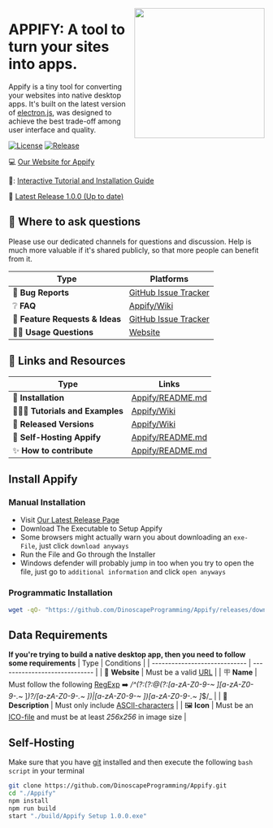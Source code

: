 <img src="https://i.ibb.co/nf4dLkk/unnamed-removebg-preview.png" data-canonical-src="![Appify banner](https://i.ibb.co/nf4dLkk/unnamed-removebg-preview.png)
" width="256" height="256" align="right" />

# APPIFY: A tool to turn your sites into apps.

Appify is a tiny tool for converting your websites into native desktop apps. It's built on the latest version of [electron.js](https://npmjs.com/package/electron), was designed to achieve the best trade-off among user interface and quality.

[![License](<https://img.shields.io/badge/License-Apache%202.0-brightgreen.svg>)]([https://opensource.org/licenses/MPL-2.0](https://opensource.org/license/apache-2-0/))
[![Release](<https://img.shields.io/badge/Release-1.0.0-brightgreen.svg>)]([https://opensource.org/licenses/MPL-2.0](https://github.com/DinoscapeProgramming/Appify/releases/tag/v1.0.0))

:computer: [Our Website for Appify](https://DinoscapeProgramming.github.io/Appify/)

:movie_camera::  [Interactive Tutorial and Installation Guide](https://DinoscapeProgramming.github.io/Appify/tutorial)

:page_facing_up: [Latest Release 1.0.0 (Up to date)](https://github.com/DinoscapeProgramming/Appify/releases/tag/v1.0.0)

## 💬 Where to ask questions
Please use our dedicated channels for questions and discussion. Help is much more valuable if it's shared publicly, so that more people can benefit from it.

| Type                            | Platforms                               |
| ------------------------------- | --------------------------------------- |
| 🚨 **Bug Reports**              | [GitHub Issue Tracker]                  |
| ❔ **FAQ**                       | [Appify/Wiki](https://github.com/DinoscapeProgramming/Appify/wiki/FAQ)                              |
| 🎁 **Feature Requests & Ideas** | [GitHub Issue Tracker]                  |
| 👩‍💻 **Usage Questions**          | [Website]                       |

[github issue tracker]: https://github.com/DinoscapeProgramming/Appify/issues
[website]: https://DinoscapeProgramming.github.io/Appify/tutorial


## 🔗 Links and Resources
| Type                            | Links                               |
| ------------------------------- | --------------------------------------- |
| 💾 **Installation** | [Appify/README.md](https://github.com/DinoscapeProgramming/Appify#install-appify)|
| 👩🏾‍🏫 **Tutorials and Examples**  | [Appify/Wiki](https://github.com/DinoscapeProgramming/Appify/wiki/Notebooks-and-Tutorials) |
| 🚀 **Released Versions**         | [Appify/Wiki](https://github.com/DinoscapeProgramming/Appify/releases/)|
| 🤖 **Self-Hosting Appify** | [Appify/README.md](https://github.com/DinoscapeProgramming/Appify#self-hosting)|
| ✨ **How to contribute**       |[Appify/README.md](#contribution-guidelines)|

## Install Appify
### Manual Installation
- Visit [Our Latest Release Page](https://github.com/DinoscapeProgramming/Appify/releases/tag/v1.0.0)
- Download The Executable to Setup Appify
- Some browsers might actually warn you about downloading an `exe-File`, just click `download anyways`
- Run the File and Go through the Installer
- Windows defender will probably jump in too when you try to open the file, just go to `additional information` and click `open anyways`

### Programmatic Installation
```sh
wget -qO- "https://github.com/DinoscapeProgramming/Appify/releases/download/v1.0.0/Appify.Setup.1.0.0.exe" > "Appify.Setup.1.0.0.exe" && chmod +x "Appify.Setup.1.0.0.exe" && "./Appify.Setup.1.0.0.exe"
```

## Data Requirements
**If you're trying to build a native desktop app, then you need to follow some requirements**
| Type                          | Conditions                    |
| ----------------------------- | ----------------------------- |
| 🛜 **Website**                | Must be a valid [URL](https://developer.mozilla.org/en-US/docs/Web/API/URL?retiredLocale=de) |
| 🪧 **Name**                   | Must follow the following [RegExp](https://developer.mozilla.org/en-US/docs/Web/JavaScript/Guide/Regular_expressions) ➡️ _/^(?:(?:@(?:[a-zA-Z0-9-*~ ][a-zA-Z0-9-*._~ ]*)?\/[a-zA-Z0-9-._~ ])|[a-zA-Z0-9-~ ])[a-zA-Z0-9-._~ ]*$/_ |
| 📝 **Description**            | Must only include [ASCII-characters](https://developer.mozilla.org/en-US/docs/Glossary/ASCII?retiredLocale=de) |
| 🖼️ **Icon**                   | Must be an [ICO-file](https://en.wikipedia.org/wiki/ICO_(file_format)) and must be at least _256x256_ in image size |

## Self-Hosting
Make sure that you have [git](https://git-scm.com/) installed and then execute the following `bash script` in your terminal
```sh
git clone https://github.com/DinoscapeProgramming/Appify.git
cd "./Appify"
npm install
npm run build
start "./build/Appify Setup 1.0.0.exe"
```
